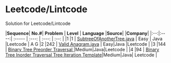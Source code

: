 
# Leetcode/Lintcode
Solution for Leetcode/Lintcode

|**Sequence**| **No.#**| **Problem**                         | **Level**     | **Language** |**Source**| |**Company**|
|:--:|:----:| :-----                              |   :---:       |    :---:     | :--:     |
|1     |1    | [SubtreeOfAnotherTree.java](Java/572_SubtreeOfAnotherTree.java)  |    Easy       |    Java      |Leetcode  |  A G
|2     |242  | [Valid Anagram.java](Java/242_ValidAnagram.java) | Easy|Java       |Leetcode  |
|3     |144  | [Binary Tree Preorder Traversal ](Java/144_BinaryTreePreorderTraversal.java)|Medium|Java|Leetcode  |
|4     |94   | [Binary Tree Inorder Traversal Tree Iteration Template](Java/94_BinaryTreeInorderTraversal.java)|Medium|Java| Leetcode  |
